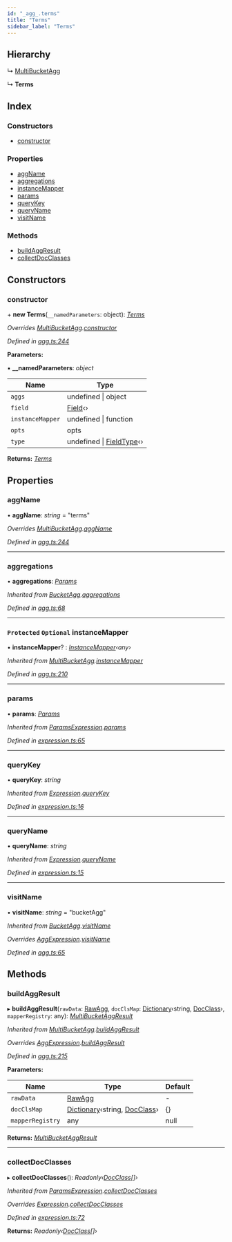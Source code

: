 ```yaml
---
id: "_agg_.terms"
title: "Terms"
sidebar_label: "Terms"
---
```


## Hierarchy

  ↳ [MultiBucketAgg](_agg_.multibucketagg.md)

  ↳ **Terms**

## Index

### Constructors

* [constructor](_agg_.terms.md#constructor)

### Properties

* [aggName](_agg_.terms.md#aggname)
* [aggregations](_agg_.terms.md#aggregations)
* [instanceMapper](_agg_.terms.md#protected-optional-instancemapper)
* [params](_agg_.terms.md#params)
* [queryKey](_agg_.terms.md#querykey)
* [queryName](_agg_.terms.md#queryname)
* [visitName](_agg_.terms.md#visitname)

### Methods

* [buildAggResult](_agg_.terms.md#buildaggresult)
* [collectDocClasses](_agg_.terms.md#collectdocclasses)

## Constructors

###  constructor

\+ **new Terms**(`__namedParameters`: object): *[Terms](_agg_.terms.md)*

*Overrides [MultiBucketAgg](_agg_.multibucketagg.md).[constructor](_agg_.multibucketagg.md#constructor)*

*Defined in [agg.ts:244](https://github.com/kindritskyiMax/elasticmagic-js/blob/c9215ce/src/agg.ts#L244)*

**Parameters:**

▪ **__namedParameters**: *object*

Name | Type |
------ | ------ |
`aggs` | undefined &#124; object |
`field` | [Field](_document_.field.md)‹› |
`instanceMapper` | undefined &#124; function |
`opts` | opts |
`type` | undefined &#124; [FieldType](_document_.fieldtype.md)‹› |

**Returns:** *[Terms](_agg_.terms.md)*

## Properties

###  aggName

• **aggName**: *string* = "terms"

*Overrides [MultiBucketAgg](_agg_.multibucketagg.md).[aggName](_agg_.multibucketagg.md#aggname)*

*Defined in [agg.ts:244](https://github.com/kindritskyiMax/elasticmagic-js/blob/c9215ce/src/agg.ts#L244)*

___

###  aggregations

• **aggregations**: *[Params](_expression_.params.md)*

*Inherited from [BucketAgg](_agg_.bucketagg.md).[aggregations](_agg_.bucketagg.md#aggregations)*

*Defined in [agg.ts:68](https://github.com/kindritskyiMax/elasticmagic-js/blob/c9215ce/src/agg.ts#L68)*

___

### `Protected` `Optional` instanceMapper

• **instanceMapper**? : *[InstanceMapper](../modules/_search_.md#instancemapper)‹any›*

*Inherited from [MultiBucketAgg](_agg_.multibucketagg.md).[instanceMapper](_agg_.multibucketagg.md#protected-optional-instancemapper)*

*Defined in [agg.ts:210](https://github.com/kindritskyiMax/elasticmagic-js/blob/c9215ce/src/agg.ts#L210)*

___

###  params

• **params**: *[Params](_expression_.params.md)*

*Inherited from [ParamsExpression](_expression_.paramsexpression.md).[params](_expression_.paramsexpression.md#params)*

*Defined in [expression.ts:65](https://github.com/kindritskyiMax/elasticmagic-js/blob/c9215ce/src/expression.ts#L65)*

___

###  queryKey

• **queryKey**: *string*

*Inherited from [Expression](_expression_.expression.md).[queryKey](_expression_.expression.md#querykey)*

*Defined in [expression.ts:16](https://github.com/kindritskyiMax/elasticmagic-js/blob/c9215ce/src/expression.ts#L16)*

___

###  queryName

• **queryName**: *string*

*Inherited from [Expression](_expression_.expression.md).[queryName](_expression_.expression.md#queryname)*

*Defined in [expression.ts:15](https://github.com/kindritskyiMax/elasticmagic-js/blob/c9215ce/src/expression.ts#L15)*

___

###  visitName

• **visitName**: *string* = "bucketAgg"

*Inherited from [BucketAgg](_agg_.bucketagg.md).[visitName](_agg_.bucketagg.md#visitname)*

*Overrides [AggExpression](_agg_.aggexpression.md).[visitName](_agg_.aggexpression.md#visitname)*

*Defined in [agg.ts:65](https://github.com/kindritskyiMax/elasticmagic-js/blob/c9215ce/src/agg.ts#L65)*

## Methods

###  buildAggResult

▸ **buildAggResult**(`rawData`: [RawAgg](../modules/_types_.md#rawagg), `docClsMap`: [Dictionary](../modules/_types_.md#dictionary)‹string, [DocClass](../modules/_document_.md#docclass)›, `mapperRegistry`: any): *[MultiBucketAggResult](_agg_.multibucketaggresult.md)*

*Inherited from [MultiBucketAgg](_agg_.multibucketagg.md).[buildAggResult](_agg_.multibucketagg.md#buildaggresult)*

*Overrides [AggExpression](_agg_.aggexpression.md).[buildAggResult](_agg_.aggexpression.md#buildaggresult)*

*Defined in [agg.ts:215](https://github.com/kindritskyiMax/elasticmagic-js/blob/c9215ce/src/agg.ts#L215)*

**Parameters:**

Name | Type | Default |
------ | ------ | ------ |
`rawData` | [RawAgg](../modules/_types_.md#rawagg) | - |
`docClsMap` | [Dictionary](../modules/_types_.md#dictionary)‹string, [DocClass](../modules/_document_.md#docclass)› |  {} |
`mapperRegistry` | any |  null |

**Returns:** *[MultiBucketAggResult](_agg_.multibucketaggresult.md)*

___

###  collectDocClasses

▸ **collectDocClasses**(): *Readonly‹[DocClass](../modules/_document_.md#docclass)[]›*

*Inherited from [ParamsExpression](_expression_.paramsexpression.md).[collectDocClasses](_expression_.paramsexpression.md#collectdocclasses)*

*Overrides [Expression](_expression_.expression.md).[collectDocClasses](_expression_.expression.md#collectdocclasses)*

*Defined in [expression.ts:72](https://github.com/kindritskyiMax/elasticmagic-js/blob/c9215ce/src/expression.ts#L72)*

**Returns:** *Readonly‹[DocClass](../modules/_document_.md#docclass)[]›*
